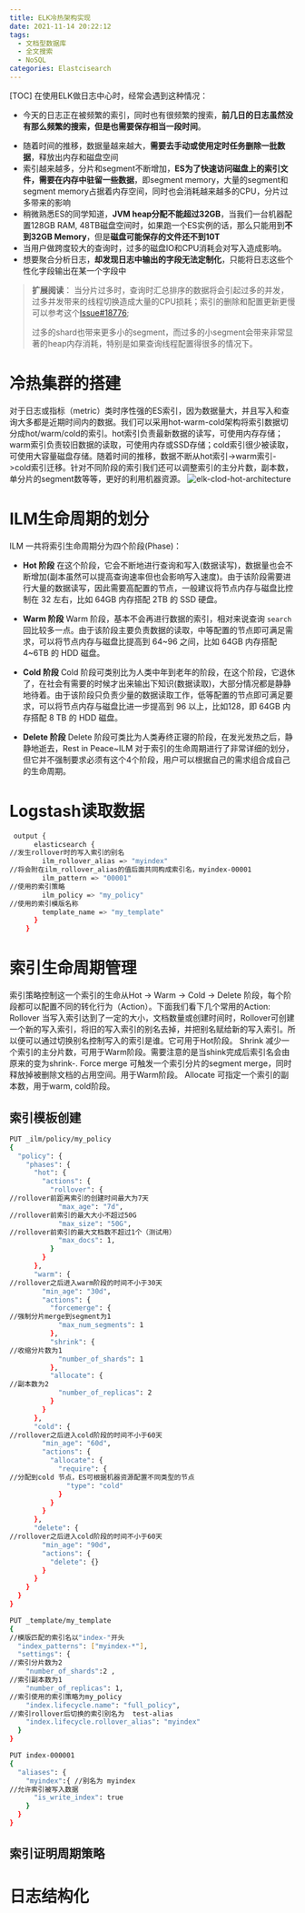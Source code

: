 ```yaml
---
title: ELK冷热架构实现
date: 2021-11-14 20:22:12
tags: 
  - 文档型数据库
  - 全文搜索
  - NoSQL
categories: Elastcisearch
---
```


[TOC]
在使用ELK做日志中心时，经常会遇到这种情况：
 - 今天的日志正在被频繁的索引，同时也有很频繁的搜索，**前几日的日志虽然没有那么频繁的搜索，但是也需要保存相当一段时间**。
 + 随着时间的推移，数据量越来越大，**需要去手动或使用定时任务删除一批数据**，释放出内存和磁盘空间
 + 索引越来越多，分片和segment不断增加，**ES为了快速访问磁盘上的索引文件，需要在内存中驻留一些数据**，即segment memory，大量的segment和segment memory占据着内存空间，同时也会消耗越来越多的CPU，分片过多带来的影响
 + 稍微熟悉ES的同学知道，**JVM heap分配不能超过32GB**，当我们一台机器配置128GB RAM, 48TB磁盘空间时，如果跑一个ES实例的话，那么只能用到**不到32GB Memory**，但是**磁盘可能保存的文件还不到10T**
 + 当用户做跨度较大的查询时，过多的磁盘IO和CPU消耗会对写入造成影响。
 + 想要聚合分析日志，**却发现日志中输出的字段无法定制化**，只能将日志这些个性化字段输出在某一个字段中
 > **扩展阅读**：
 > 当分片过多时，查询时汇总排序的数据将会引起过多的并发，过多并发带来的线程切换造成大量的CPU损耗；索引的删除和配置更新更慢可以参考这个[Issue#18776](https://github.com/elastic/elasticsearch/issues/18776);
 >
 > 过多的shard也带来更多小的segment，而过多的小segment会带来非常显著的heap内存消耗，特别是如果查询线程配置得很多的情况下。



# 冷热集群的搭建

对于日志或指标（metric）类时序性强的ES索引，因为数据量大，并且写入和查询大多都是近期时间内的数据。我们可以采用hot-warm-cold架构将索引数据切分成hot/warm/cold的索引。hot索引负责最新数据的读写，可使用内存存储；warm索引负责较旧数据的读取，可使用内存或SSD存储；cold索引很少被读取，可使用大容量磁盘存储。随着时间的推移，数据不断从hot索引->warm索引->cold索引迁移。针对不同阶段的索引我们还可以调整索引的主分片数，副本数，单分片的segment数等等，更好的利用机器资源。
![elk-clod-hot-architecture](https://images.marcus659.com/typora/elk-clod-hot-architecture.png)

# ILM生命周期的划分
ILM 一共将索引生命周期分为四个阶段(Phase)：

* __Hot 阶段__
    在这个阶段，它会不断地进行查询和写入(数据读写)，数据量也会不断增加(副本虽然可以提高查询速率但也会影响写入速度)。由于该阶段需要进行大量的数据读写，因此需要高配置的节点，一般建议将节点内存与磁盘比控制在 32 左右，比如 64GB 内存搭配 2TB 的 SSD 硬盘。

 * **Warm 阶段**
     Warm 阶段，基本不会再进行数据的索引，相对来说查询 `search` 回比较多一点。由于该阶段主要负责数据的读取，中等配置的节点即可满足需求，可以将节点内存与磁盘比提高到 64~96 之间，比如 64GB 内存搭配 4~6TB 的 HDD 磁盘。
     
* **Cold 阶段**
    Cold 阶段可类别比为人类中年到老年的阶段，在这个阶段，它退休了，在社会有需要的时候才出来输出下知识(数据读取)，大部分情况都是静静地待着。由于该阶段只负责少量的数据读取工作，低等配置的节点即可满足要求，可以将节点内存与磁盘比进一步提高到 96 以上，比如128，即 64GB 内存搭配 8 TB 的 HDD 磁盘。
    
* **Delete 阶段**
    Delete 阶段可类比为人类寿终正寝的阶段，在发光发热之后，静静地逝去，Rest in Peace~ILM 对于索引的生命周期进行了非常详细的划分，但它并不强制要求必须有这个4个阶段，用户可以根据自己的需求组合成自己的生命周期。
# Logstash读取数据
```bash
 output {
      elasticsearch {
//发生rollover时的写入索引的别名
        ilm_rollover_alias => "myindex"
//将会附在ilm_rollover_alias的值后面共同构成索引名，myindex-00001
        ilm_pattern => "00001"
//使用的索引策略
        ilm_policy => "my_policy"
//使用的索引模版名称
        template_name => "my_template"
      }
    }
```

# 索引生命周期管理


索引策略控制这一个索引的生命从Hot -> Warm -> Cold -> Delete 阶段，每个阶段都可以配置不同的转化行为（Action）。下面我们看下几个常用的Action:
Rollover
当写入索引达到了一定的大小，文档数量或创建时间时，Rollover可创建一个新的写入索引，将旧的写入索引的别名去掉，并把别名赋给新的写入索引。所以便可以通过切换别名控制写入的索引是谁。它可用于Hot阶段。
Shrink
减少一个索引的主分片数，可用于Warm阶段。需要注意的是当shink完成后索引名会由原来的<origin-index-name>变为shrink-<origin-index-name>.
Force merge
可触发一个索引分片的segment merge，同时释放掉被删除文档的占用空间。用于Warm阶段。
Allocate
可指定一个索引的副本数，用于warm, cold阶段。

## 索引模板创建
```bash
PUT _ilm/policy/my_policy
{
  "policy": {
    "phases": {
      "hot": {
        "actions": {
          "rollover": {
//rollover前距离索引的创建时间最大为7天
            "max_age": "7d",
//rollover前索引的最大大小不超过50G
            "max_size": "50G",
//rollover前索引的最大文档数不超过1个（测试用）
            "max_docs": 1,
          }
        }
      },
      "warm": {
//rollover之后进入warm阶段的时间不小于30天
        "min_age": "30d",
        "actions": {
          "forcemerge": {
//强制分片merge到segment为1
            "max_num_segments": 1
          },
          "shrink": {
//收缩分片数为1
            "number_of_shards": 1
          },
          "allocate": {
//副本数为2
            "number_of_replicas": 2
          }
        }
      },
      "cold": {
//rollover之后进入cold阶段的时间不小于60天
        "min_age": "60d",
        "actions": {
          "allocate": {
            "require": {
//分配到cold 节点，ES可根据机器资源配置不同类型的节点
              "type": "cold"
            }
          }
        }
      },
      "delete": {
//rollover之后进入cold阶段的时间不小于60天
        "min_age": "90d",
        "actions": {
          "delete": {}
        }
      }
    }
  }
}

```
```bash
PUT _template/my_template
{
//模版匹配的索引名以"index-"开头
  "index_patterns": ["myindex-*"],                 
  "settings": {
//索引分片数为2
    "number_of_shards":2 ,
//索引副本数为1 
    "number_of_replicas": 1,
//索引使用的索引策略为my_policy
    "index.lifecycle.name": "full_policy",    
//索引rollover后切换的索引别名为  test-alias
    "index.lifecycle.rollover_alias": "myindex"    
  }
}
```
```bash
PUT index-000001
{
  "aliases": {
    "myindex":{ //别名为 myindex
//允许索引被写入数据
      "is_write_index": true 
    }
  }
}
```
## 索引证明周期策略
# 日志结构化